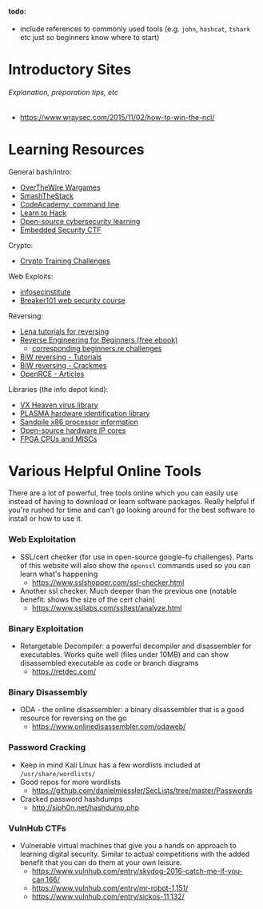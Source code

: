 #### todo:
- include references to commonly used tools (e.g. `john`, `hashcat`, `tshark` etc just so beginners know where to start)

# Introductory Sites
###### Explanation, preparation tips, etc
* https://www.wraysec.com/2015/11/02/how-to-win-the-ncl/

# Learning Resources
General bash/intro:  
* [OverTheWire Wargames](http://overthewire.org/wargames/)
* [SmashTheStack](http://smashthestack.org/index.html#)
* [CodeAcademy: command line](https://www.codecademy.com/learn/learn-the-command-line)
* [Learn to Hack](https://hackcenter.com/sign-in)
* [Open-source cybersecurity learning](https://www.cybrary.it/)
* [Embedded Security CTF](https://microcorruption.com/login)

Crypto:  
* [Crypto Training Challenges](https://cryptopals.com/)

Web Exploits:  
* [infosecinstitute](http://ctf.infosecinstitute.com/)
* [Breaker101 web security course](https://breaker101.com/)

Reversing:  
* [Lena tutorials for reversing](https://tuts4you.com/download.php?list.17)
* [Reverse Engineering for Beginners (free ebook)](https://beginners.re/)
  * [corresponding beginners.re challenges](https://challenges.re/)
* [BiW reversing - Tutorials](http://www.reversing.be/index.php?topic=tutorials)
* [BiW reversing - Crackmes](http://www.reversing.be/index.php?topic=crackmes)
* [OpenRCE - Articles](http://www.openrce.org/articles/)
  
Libraries (the info depot kind):  
* [VX Heaven virus library](http://vxheaven.org/)
* [PLASMA hardware identification library](http://www.plasma-online.de/)
* [Sandpile x86 processor information](http://www.sandpile.org/)
* [Open-source hardware IP cores](https://opencores.org/)
* [FPGA CPUs and MISCs](http://www.fpgacpu.org/links.html)

# Various Helpful Online Tools
There are a lot of powerful, free tools online which you can easily use instead of having to download or learn software packages. Really helpful if you're rushed for time and can't go looking around for the best software to install or how to use it.

### Web Exploitation
- SSL/cert checker (for use in open-source google-fu challenges). Parts of this website will also show the `openssl` commands used so you can learn what's happening
  - https://www.sslshopper.com/ssl-checker.html
- Another ssl checker. Much deeper than the previous one (notable benefit: shows the size of the cert chain)
  - https://www.ssllabs.com/ssltest/analyze.html

### Binary Exploitation
- Retargetable Decompiler: a powerful decompiler and disassembler for executables. Works quite well (files under 10MB) and can show disassembled executable as code or branch diagrams
  - https://retdec.com/
  
### Binary Disassembly
- ODA - the online disassembler: a binary disassembler that is a good resource for reversing on the go
  - https://www.onlinedisassembler.com/odaweb/

### Password Cracking
- Keep in mind Kali Linux has a few wordlists included at `/usr/share/wordlists/`
- Good repos for more wordlists
  - https://github.com/danielmiessler/SecLists/tree/master/Passwords
- Cracked password hashdumps
  - http://siph0n.net/hashdump.php
  
### VulnHub CTFs
- Vulnerable virtual machines that give you a hands on approach to learning digital security. Similar to actual competitions with the added benefit that you can do them at your own leisure.
  - https://www.vulnhub.com/entry/skydog-2016-catch-me-if-you-can,166/
  - https://www.vulnhub.com/entry/mr-robot-1,151/
  - https://www.vulnhub.com/entry/sickos-11,132/
  
